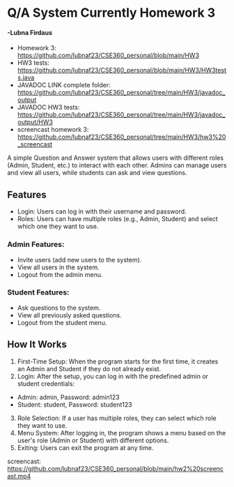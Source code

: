 # Q/A System Currently Homework 3
#### -Lubna Firdaus

- Homework 3: https://github.com/lubnaf23/CSE360_personal/blob/main/HW3
- HW3 tests: https://github.com/lubnaf23/CSE360_personal/blob/main/HW3/HW3tests.java
- JAVADOC LINK complete folder: https://github.com/lubnaf23/CSE360_personal/tree/main/HW3/javadoc_output
- JAVADOC HW3 tests: https://github.com/lubnaf23/CSE360_personal/tree/main/HW3/javadoc_output/HW3
- screencast homework 3: https://github.com/lubnaf23/CSE360_personal/tree/main/HW3/hw3%20_screencast



A simple Question and Answer system that allows users with different roles (Admin, Student, etc.) to interact with each other. Admins can manage users and view all users, while students can ask and view questions.

## Features
- Login: Users can log in with their username and password.
- Roles: Users can have multiple roles (e.g., Admin, Student) and select which one they want to use.
### Admin Features:
- Invite users (add new users to the system).
- View all users in the system.
- Logout from the admin menu.
### Student Features:
- Ask questions to the system.
- View all previously asked questions.
- Logout from the student menu.

## How It Works
1. First-Time Setup: When the program starts for the first time, it creates an Admin and Student if they do not already exist.
2. Login: After the setup, you can log in with the predefined admin or student credentials:
  - Admin: admin, Password: admin123
  - Student: student, Password: student123
3. Role Selection: If a user has multiple roles, they can select which role they want to use.
4. Menu System: After logging in, the program shows a menu based on the user's role (Admin or Student) with different options.
5. Exiting: Users can exit the program at any time.

screencast: https://github.com/lubnaf23/CSE360_personal/blob/main/hw2%20screencast.mp4

